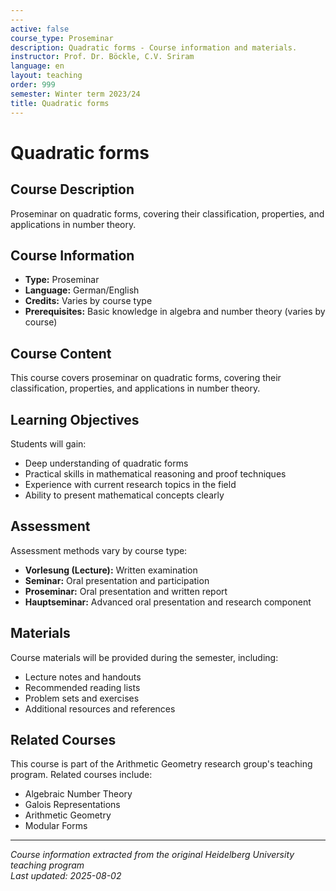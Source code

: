 ```yaml
---
---
active: false
course_type: Proseminar
description: Quadratic forms - Course information and materials.
instructor: Prof. Dr. Böckle, C.V. Sriram
language: en
layout: teaching
order: 999
semester: Winter term 2023/24
title: Quadratic forms
---
```



# Quadratic forms

## Course Description 

Proseminar on quadratic forms, covering their classification, properties, and applications in number theory.

## Course Information 

- **Type:** Proseminar
- **Language:** German/English
- **Credits:** Varies by course type
- **Prerequisites:** Basic knowledge in algebra and number theory (varies by course)

## Course Content 

This course covers proseminar on quadratic forms, covering their classification, properties, and applications in number theory.

## Learning Objectives 

Students will gain:
- Deep understanding of quadratic forms
- Practical skills in mathematical reasoning and proof techniques
- Experience with current research topics in the field
- Ability to present mathematical concepts clearly

## Assessment 

Assessment methods vary by course type:
- **Vorlesung (Lecture):** Written examination
- **Seminar:** Oral presentation and participation
- **Proseminar:** Oral presentation and written report
- **Hauptseminar:** Advanced oral presentation and research component

## Materials 

Course materials will be provided during the semester, including:
- Lecture notes and handouts
- Recommended reading lists
- Problem sets and exercises
- Additional resources and references

## Related Courses 

This course is part of the Arithmetic Geometry research group's teaching program. Related courses include:
- Algebraic Number Theory
- Galois Representations
- Arithmetic Geometry
- Modular Forms

---

*Course information extracted from the original Heidelberg University teaching program*  
*Last updated: 2025-08-02*